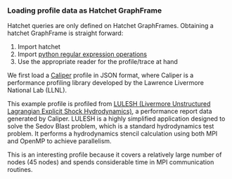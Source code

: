 ### Loading profile data as Hatchet GraphFrame

Hatchet queries are only defined on Hatchet GraphFrames. 
Obtaining a hatchet GraphFrame is straight forward:

1. Import hatchet
2. Import [python regular expression operations](https://docs.python.org/3/library/re.html) 
3. Use the appropriate reader for the profile/trace at hand

We first load a [Caliper](https://github.com/LLNL/Caliper) profile in JSON format, where Caliper is a performance profiling library developed by the Lawrence Livermore National Lab (LLNL).

This example profile is profiled from [LULESH (Livermore Unstructured Lagrangian Explicit Shock Hydrodynamics)](https://asc.llnl.gov/codes/proxy-apps/lulesh), a performance report data generated by Caliper. LULESH is a highly simplified application designed to solve the Sedov Blast problem, which is a standard hydrodynamics test problem. It performs a hydrodynamics stencil calculation using both MPI and OpenMP to achieve parallelism. 

This is an interesting profile because it covers a relatively large number of nodes (45 nodes) and spends considerable time in MPI communication routines.
